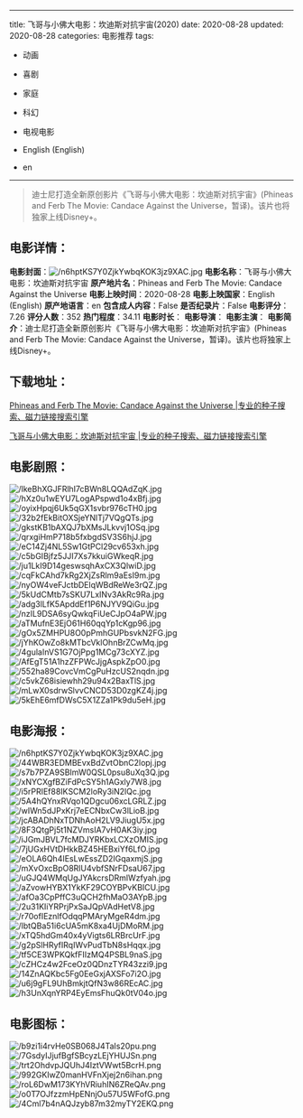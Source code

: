 
---
title: 飞哥与小佛大电影：坎迪斯对抗宇宙(2020)
date: 2020-08-28
updated: 2020-08-28
categories: 电影推荐
tags:
- 动画
- 喜剧
- 家庭
- 科幻
- 电视电影

- English (English)
- en
---


> 迪士尼打造全新原创影片《飞哥与小佛大电影：坎迪斯对抗宇宙》(Phineas and Ferb The Movie: Candace Against the Universe，暂译)。该片也将独家上线Disney+。

## **电影详情**：

**电影封面**：<img src="https://image.tmdb.org/t/p/w200/n6hptKS7Y0ZjkYwbqKOK3jz9XAC.jpg" alt="/n6hptKS7Y0ZjkYwbqKOK3jz9XAC.jpg" title="/n6hptKS7Y0ZjkYwbqKOK3jz9XAC.jpg">
**电影名称**：飞哥与小佛大电影：坎迪斯对抗宇宙
**原产地片名**：Phineas and Ferb The Movie: Candace Against the Universe
**电影上映时间**：2020-08-28
**电影上映国家**：English (English)
**原产地语言**：en
**包含成人内容**：False
**是否纪录片**：False
**电影评分**：7.26
**评分人数**：352
**热门程度**：34.11
**电影时长**：
**电影导演**：
**电影主演**：
**电影简介**：迪士尼打造全新原创影片《飞哥与小佛大电影：坎迪斯对抗宇宙》(Phineas and Ferb The Movie: Candace Against the Universe，暂译)。该片也将独家上线Disney+。

## **下载地址**：
[Phineas and Ferb The Movie: Candace Against the Universe |专业的种子搜索、磁力链接搜索引擎](https://movie.amd794.com:2083/?search=Phineas%20and%20Ferb%20The%20Movie%3A%20Candace%20Against%20the%20Universe&ordering=&mode=match_phrase&page_size=10&page=1)

[飞哥与小佛大电影：坎迪斯对抗宇宙 |专业的种子搜索、磁力链接搜索引擎](https://movie.amd794.com:2083/?search=%E9%A3%9E%E5%93%A5%E4%B8%8E%E5%B0%8F%E4%BD%9B%E5%A4%A7%E7%94%B5%E5%BD%B1%EF%BC%9A%E5%9D%8E%E8%BF%AA%E6%96%AF%E5%AF%B9%E6%8A%97%E5%AE%87%E5%AE%99&ordering=&mode=match_phrase&page_size=10&page=1)
 

## **电影剧照**：
<img src="https://image.tmdb.org/t/p/original/lkeBhXGJFRlhI7cBWn8LQQAdZqK.jpg" alt="/lkeBhXGJFRlhI7cBWn8LQQAdZqK.jpg" title="/lkeBhXGJFRlhI7cBWn8LQQAdZqK.jpg"><img src="https://image.tmdb.org/t/p/original/hXz0u1wEYU7LogAPspwd1o4xBfj.jpg" alt="/hXz0u1wEYU7LogAPspwd1o4xBfj.jpg" title="/hXz0u1wEYU7LogAPspwd1o4xBfj.jpg"><img src="https://image.tmdb.org/t/p/original/oyixHpqj6Uk5qGX1svbr976cTH0.jpg" alt="/oyixHpqj6Uk5qGX1svbr976cTH0.jpg" title="/oyixHpqj6Uk5qGX1svbr976cTH0.jpg"><img src="https://image.tmdb.org/t/p/original/32b2fEkBitOXSjeYNlTj7VQgQTs.jpg" alt="/32b2fEkBitOXSjeYNlTj7VQgQTs.jpg" title="/32b2fEkBitOXSjeYNlTj7VQgQTs.jpg"><img src="https://image.tmdb.org/t/p/original/gkstKB1bAXQJ7bXMsJLkvvj1OSq.jpg" alt="/gkstKB1bAXQJ7bXMsJLkvvj1OSq.jpg" title="/gkstKB1bAXQJ7bXMsJLkvvj1OSq.jpg"><img src="https://image.tmdb.org/t/p/original/qrxgiHmP718b5fxbgdSV3S6hjJ.jpg" alt="/qrxgiHmP718b5fxbgdSV3S6hjJ.jpg" title="/qrxgiHmP718b5fxbgdSV3S6hjJ.jpg"><img src="https://image.tmdb.org/t/p/original/eC14Zj4NL5Sw1GtPCl29cv653xh.jpg" alt="/eC14Zj4NL5Sw1GtPCl29cv653xh.jpg" title="/eC14Zj4NL5Sw1GtPCl29cv653xh.jpg"><img src="https://image.tmdb.org/t/p/original/c5bGIBjfz5JJI7Xs7kkuiGWkeqR.jpg" alt="/c5bGIBjfz5JJI7Xs7kkuiGWkeqR.jpg" title="/c5bGIBjfz5JJI7Xs7kkuiGWkeqR.jpg"><img src="https://image.tmdb.org/t/p/original/ju1LkI9D14geswsqhAxCX3QlwiD.jpg" alt="/ju1LkI9D14geswsqhAxCX3QlwiD.jpg" title="/ju1LkI9D14geswsqhAxCX3QlwiD.jpg"><img src="https://image.tmdb.org/t/p/original/cqFkCAhd7kRg2XjZsRlm9aEsI9m.jpg" alt="/cqFkCAhd7kRg2XjZsRlm9aEsI9m.jpg" title="/cqFkCAhd7kRg2XjZsRlm9aEsI9m.jpg"><img src="https://image.tmdb.org/t/p/original/nyOW4veFJctbDElqWBdReWe3rQZ.jpg" alt="/nyOW4veFJctbDElqWBdReWe3rQZ.jpg" title="/nyOW4veFJctbDElqWBdReWe3rQZ.jpg"><img src="https://image.tmdb.org/t/p/original/5kUdCMtb7sSKU7LxINv3AkRc9Ra.jpg" alt="/5kUdCMtb7sSKU7LxINv3AkRc9Ra.jpg" title="/5kUdCMtb7sSKU7LxINv3AkRc9Ra.jpg"><img src="https://image.tmdb.org/t/p/original/adg3lLfK5ApddEf1P6NJYV9QiGu.jpg" alt="/adg3lLfK5ApddEf1P6NJYV9QiGu.jpg" title="/adg3lLfK5ApddEf1P6NJYV9QiGu.jpg"><img src="https://image.tmdb.org/t/p/original/nzIL9DSA6syQwkqFiUeCJpO4aPW.jpg" alt="/nzIL9DSA6syQwkqFiUeCJpO4aPW.jpg" title="/nzIL9DSA6syQwkqFiUeCJpO4aPW.jpg"><img src="https://image.tmdb.org/t/p/original/aTMufnE3EjO61H60qqYp1cKgp96.jpg" alt="/aTMufnE3EjO61H60qqYp1cKgp96.jpg" title="/aTMufnE3EjO61H60qqYp1cKgp96.jpg"><img src="https://image.tmdb.org/t/p/original/gOx5ZMHPU8O0pPmhGUPbsvkN2FG.jpg" alt="/gOx5ZMHPU8O0pPmhGUPbsvkN2FG.jpg" title="/gOx5ZMHPU8O0pPmhGUPbsvkN2FG.jpg"><img src="https://image.tmdb.org/t/p/original/jYhKOwZo8kMTbcVklOhnBrZCwMq.jpg" alt="/jYhKOwZo8kMTbcVklOhnBrZCwMq.jpg" title="/jYhKOwZo8kMTbcVklOhnBrZCwMq.jpg"><img src="https://image.tmdb.org/t/p/original/4gulaInVS1G7OjPpg1MCg73cXYZ.jpg" alt="/4gulaInVS1G7OjPpg1MCg73cXYZ.jpg" title="/4gulaInVS1G7OjPpg1MCg73cXYZ.jpg"><img src="https://image.tmdb.org/t/p/original/AfEgT51A1hzZFPWcJjgAspkZpO0.jpg" alt="/AfEgT51A1hzZFPWcJjgAspkZpO0.jpg" title="/AfEgT51A1hzZFPWcJjgAspkZpO0.jpg"><img src="https://image.tmdb.org/t/p/original/552ha89CovcVmCgPuHzcUS2nqdn.jpg" alt="/552ha89CovcVmCgPuHzcUS2nqdn.jpg" title="/552ha89CovcVmCgPuHzcUS2nqdn.jpg"><img src="https://image.tmdb.org/t/p/original/c5vkZ68isiewhh29u94x2BaxTlS.jpg" alt="/c5vkZ68isiewhh29u94x2BaxTlS.jpg" title="/c5vkZ68isiewhh29u94x2BaxTlS.jpg"><img src="https://image.tmdb.org/t/p/original/mLwX0sdrwSlvvCNCD53D0zgKZ4j.jpg" alt="/mLwX0sdrwSlvvCNCD53D0zgKZ4j.jpg" title="/mLwX0sdrwSlvvCNCD53D0zgKZ4j.jpg"><img src="https://image.tmdb.org/t/p/original/5kEhE6mfDWsC5X1ZZa1Pk9du5eH.jpg" alt="/5kEhE6mfDWsC5X1ZZa1Pk9du5eH.jpg" title="/5kEhE6mfDWsC5X1ZZa1Pk9du5eH.jpg">

## **电影海报**：
<img src="https://image.tmdb.org/t/p/original/n6hptKS7Y0ZjkYwbqKOK3jz9XAC.jpg" alt="/n6hptKS7Y0ZjkYwbqKOK3jz9XAC.jpg" title="/n6hptKS7Y0ZjkYwbqKOK3jz9XAC.jpg"><img src="https://image.tmdb.org/t/p/original/44WBR3EDMBEvxBdZvtObnC2lopj.jpg" alt="/44WBR3EDMBEvxBdZvtObnC2lopj.jpg" title="/44WBR3EDMBEvxBdZvtObnC2lopj.jpg"><img src="https://image.tmdb.org/t/p/original/s7b7PZA9SBImW0QSL0psu8uXq3Q.jpg" alt="/s7b7PZA9SBImW0QSL0psu8uXq3Q.jpg" title="/s7b7PZA9SBImW0QSL0psu8uXq3Q.jpg"><img src="https://image.tmdb.org/t/p/original/xNYCXgfBZiFdPcSY5h1AGxly7W8.jpg" alt="/xNYCXgfBZiFdPcSY5h1AGxly7W8.jpg" title="/xNYCXgfBZiFdPcSY5h1AGxly7W8.jpg"><img src="https://image.tmdb.org/t/p/original/i5rPRIEf88IKSCM2loRy3iN2lQc.jpg" alt="/i5rPRIEf88IKSCM2loRy3iN2lQc.jpg" title="/i5rPRIEf88IKSCM2loRy3iN2lQc.jpg"><img src="https://image.tmdb.org/t/p/original/5A4hQYnxRVqo1QDgcu06xcLGRLZ.jpg" alt="/5A4hQYnxRVqo1QDgcu06xcLGRLZ.jpg" title="/5A4hQYnxRVqo1QDgcu06xcLGRLZ.jpg"><img src="https://image.tmdb.org/t/p/original/wIWn5dJPxKrj7eECNbxCw3lLioB.jpg" alt="/wIWn5dJPxKrj7eECNbxCw3lLioB.jpg" title="/wIWn5dJPxKrj7eECNbxCw3lLioB.jpg"><img src="https://image.tmdb.org/t/p/original/jcABADhNxTDNhAoH2LV9JiugU5x.jpg" alt="/jcABADhNxTDNhAoH2LV9JiugU5x.jpg" title="/jcABADhNxTDNhAoH2LV9JiugU5x.jpg"><img src="https://image.tmdb.org/t/p/original/8F3QtgPj5t1NZVmsIA7vH0AK3iy.jpg" alt="/8F3QtgPj5t1NZVmsIA7vH0AK3iy.jpg" title="/8F3QtgPj5t1NZVmsIA7vH0AK3iy.jpg"><img src="https://image.tmdb.org/t/p/original/iJGmJBVL7fcMDJYRKbxLCXzOMIS.jpg" alt="/iJGmJBVL7fcMDJYRKbxLCXzOMIS.jpg" title="/iJGmJBVL7fcMDJYRKbxLCXzOMIS.jpg"><img src="https://image.tmdb.org/t/p/original/7jUGxHVtDHkkBZ45HEBxiYf6LfO.jpg" alt="/7jUGxHVtDHkkBZ45HEBxiYf6LfO.jpg" title="/7jUGxHVtDHkkBZ45HEBxiYf6LfO.jpg"><img src="https://image.tmdb.org/t/p/original/eOLA6Qh4IEsLwEssZD2IGqaxmjS.jpg" alt="/eOLA6Qh4IEsLwEssZD2IGqaxmjS.jpg" title="/eOLA6Qh4IEsLwEssZD2IGqaxmjS.jpg"><img src="https://image.tmdb.org/t/p/original/mXvOxcBpO8RlU4vbfSNrFDsaU67.jpg" alt="/mXvOxcBpO8RlU4vbfSNrFDsaU67.jpg" title="/mXvOxcBpO8RlU4vbfSNrFDsaU67.jpg"><img src="https://image.tmdb.org/t/p/original/uGJQ4WMqUgJYAkcrsDRmlWzfyah.jpg" alt="/uGJQ4WMqUgJYAkcrsDRmlWzfyah.jpg" title="/uGJQ4WMqUgJYAkcrsDRmlWzfyah.jpg"><img src="https://image.tmdb.org/t/p/original/aZvowHYBX1YkKF29COYBPvKBICU.jpg" alt="/aZvowHYBX1YkKF29COYBPvKBICU.jpg" title="/aZvowHYBX1YkKF29COYBPvKBICU.jpg"><img src="https://image.tmdb.org/t/p/original/afOa3CpPffC3uQCH2fhMaO3AYpB.jpg" alt="/afOa3CpPffC3uQCH2fhMaO3AYpB.jpg" title="/afOa3CpPffC3uQCH2fhMaO3AYpB.jpg"><img src="https://image.tmdb.org/t/p/original/2u31KIiYRPrjPxSaJQpVAdHetV8.jpg" alt="/2u31KIiYRPrjPxSaJQpVAdHetV8.jpg" title="/2u31KIiYRPrjPxSaJQpVAdHetV8.jpg"><img src="https://image.tmdb.org/t/p/original/r70ofIEznlfOdqqPMAryMgeR4dm.jpg" alt="/r70ofIEznlfOdqqPMAryMgeR4dm.jpg" title="/r70ofIEznlfOdqqPMAryMgeR4dm.jpg"><img src="https://image.tmdb.org/t/p/original/lbtQBa51i6cUA5mK8xa4UjDMoRM.jpg" alt="/lbtQBa51i6cUA5mK8xa4UjDMoRM.jpg" title="/lbtQBa51i6cUA5mK8xa4UjDMoRM.jpg"><img src="https://image.tmdb.org/t/p/original/xTQ5hdGm40x4yVigts6LRBrcUrF.jpg" alt="/xTQ5hdGm40x4yVigts6LRBrcUrF.jpg" title="/xTQ5hdGm40x4yVigts6LRBrcUrF.jpg"><img src="https://image.tmdb.org/t/p/original/g2pSlHRyfIRqIWvPudTbN8sHqqx.jpg" alt="/g2pSlHRyfIRqIWvPudTbN8sHqqx.jpg" title="/g2pSlHRyfIRqIWvPudTbN8sHqqx.jpg"><img src="https://image.tmdb.org/t/p/original/tf5CE3WPKQkfFIIzMQ4PSBL9naS.jpg" alt="/tf5CE3WPKQkfFIIzMQ4PSBL9naS.jpg" title="/tf5CE3WPKQkfFIIzMQ4PSBL9naS.jpg"><img src="https://image.tmdb.org/t/p/original/cZHCz4w2FceOz0QDnzTYR43zzi9.jpg" alt="/cZHCz4w2FceOz0QDnzTYR43zzi9.jpg" title="/cZHCz4w2FceOz0QDnzTYR43zzi9.jpg"><img src="https://image.tmdb.org/t/p/original/14ZnAQKbc5Fg0EeGxjAXSFo7i2O.jpg" alt="/14ZnAQKbc5Fg0EeGxjAXSFo7i2O.jpg" title="/14ZnAQKbc5Fg0EeGxjAXSFo7i2O.jpg"><img src="https://image.tmdb.org/t/p/original/u6j9gFL9UhBmkjtQfN3w86REcAC.jpg" alt="/u6j9gFL9UhBmkjtQfN3w86REcAC.jpg" title="/u6j9gFL9UhBmkjtQfN3w86REcAC.jpg"><img src="https://image.tmdb.org/t/p/original/h3UnXqnYRP4EyEmsFhuQk0tV04o.jpg" alt="/h3UnXqnYRP4EyEmsFhuQk0tV04o.jpg" title="/h3UnXqnYRP4EyEmsFhuQk0tV04o.jpg">

## **电影图标**：
<img src="https://image.tmdb.org/t/p/original/b9zi1i4rvHe0SB068J4TaIs20pu.png" alt="/b9zi1i4rvHe0SB068J4TaIs20pu.png" title="/b9zi1i4rvHe0SB068J4TaIs20pu.png"><img src="https://image.tmdb.org/t/p/original/7GsdyIJjufBgfSBcyzLEjYHUJSn.png" alt="/7GsdyIJjufBgfSBcyzLEjYHUJSn.png" title="/7GsdyIJjufBgfSBcyzLEjYHUJSn.png"><img src="https://image.tmdb.org/t/p/original/trt2OhdvpJQUhJ4IztVWwt5BcrH.png" alt="/trt2OhdvpJQUhJ4IztVWwt5BcrH.png" title="/trt2OhdvpJQUhJ4IztVWwt5BcrH.png"><img src="https://image.tmdb.org/t/p/original/992GKIwZ0manHVFnXjej2n6ihan.png" alt="/992GKIwZ0manHVFnXjej2n6ihan.png" title="/992GKIwZ0manHVFnXjej2n6ihan.png"><img src="https://image.tmdb.org/t/p/original/roL6DwM173KYhVRiuhIN6ZReQAv.png" alt="/roL6DwM173KYhVRiuhIN6ZReQAv.png" title="/roL6DwM173KYhVRiuhIN6ZReQAv.png"><img src="https://image.tmdb.org/t/p/original/o0T7OJfzzmHpENnjOu57U5WFofG.png" alt="/o0T7OJfzzmHpENnjOu57U5WFofG.png" title="/o0T7OJfzzmHpENnjOu57U5WFofG.png"><img src="https://image.tmdb.org/t/p/original/4Cml7b4nAQJzyb87m32myTY2EKQ.png" alt="/4Cml7b4nAQJzyb87m32myTY2EKQ.png" title="/4Cml7b4nAQJzyb87m32myTY2EKQ.png">
